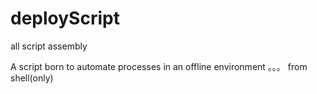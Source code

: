 # deployScript
all script assembly

A script born to automate processes in an offline environment 。。。 from shell(only)
